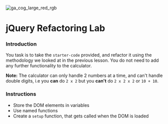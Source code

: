 ![ga_cog_large_red_rgb](https://cloud.githubusercontent.com/assets/40461/8183776/469f976e-1432-11e5-8199-6ac91363302b.png)

# jQuery Refactoring Lab

### Introduction

You task is to take the `starter-code` provided, and refactor it using the methodology we looked at in the previous lesson. You do not need to add any further functionality to the calculator.

**Note:** The calculator can only handle 2 numbers at a time, and can't handle double digits, i.e you **can** do `2 x 2` but you **can't** do `2 x 2 x 2` or `10 + 10`.

### Instructions

* Store the DOM elements in variables
* Use named functions
* Create a `setup` function, that gets called when the DOM is loaded
